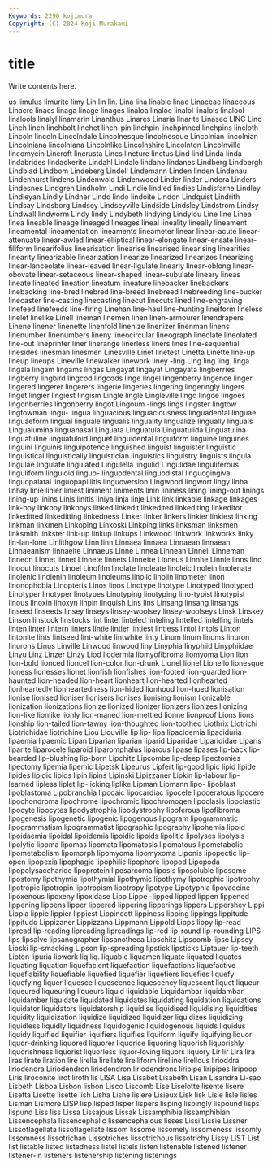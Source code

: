 ```yaml
---
Keywords: 2290 kojimura
Copyright: (C) 2024 Koji Murakami
---
```


# title

Write contents here.



us limulus limurite limy Lin lin lin. Lina
lina linable linac Linaceae linaceous Linacre linacs linaga linage linages
linaloa linaloe linalol linalols linalool linalools linalyl linamarin Linanthus Linares
Linaria linarite Linasec LINC Linc Linch linch linchbolt linchet linch-pin
linchpin linchpinned linchpins lincloth Lincoln lincoln Lincolndale Lincolnesque lincolnesque Lincolnian
lincolnian Lincolniana lincolniana Lincolnlike Lincolnshire Lincolnton Lincolnville lincomycin Lincroft lincrusta
Lincs lincture linctus Lind lind Linda linda lindabrides lindackerite Lindahl
Lindale lindane lindanes Lindberg Lindbergh Lindblad Lindbom Lindeberg Lindell Lindemann
Linden linden Lindenau Lindenhurst lindens Lindenwold Lindenwood Linder linder Lindera
Linders Lindesnes Lindgren Lindholm Lindi Lindie lindied lindies Lindisfarne Lindley
Lindleyan Lindly Lindner Lindo lindo lindoite Lindon Lindquist Lindrith Lindsay
Lindsborg Lindsey Lindseyville Lindside Lindsley Lindstrom Lindsy Lindwall lindworm Lindy
lindy Lindybeth lindying Lindylou Line line Linea linea lineable lineage
lineaged lineages lineal lineality lineally lineament lineamental lineamentation lineaments lineameter
linear linear-acute linear-attenuate linear-awled linear-elliptical linear-elongate linear-ensate linear-filiform linearifolius linearisation
linearise linearised linearising linearities linearity linearizable linearization linearize linearized linearizes
linearizing linear-lanceolate linear-leaved linear-ligulate linearly linear-oblong linear-obovate linear-setaceous linear-shaped linear-subulate
lineary lineas lineate lineated lineation lineatum lineature linebacker linebackers linebacking
line-bred linebred line-breed linebreed linebreeding line-bucker linecaster line-casting linecasting linecut
linecuts lined line-engraving linefeed linefeeds line-firing Linehan line-haul line-hunting lineiform
lineless linelet linelike Linell lineman linemen linen linen-armourer linendrapers Linene
linener linenette linenfold linenize linenizer linenman linens linenumber linenumbers lineny
lineocircular lineograph lineolate lineolated line-out lineprinter liner linerange linerless liners
lines line-sequential linesides linesman linesmen Linesville Linet linetest Linetta Linette
line-up lineup lineups Lineville linewalker linework liney -ling Ling ling
ling. linga lingala lingam lingams lingas Lingayat lingayat Lingayata lingberries
lingberry lingbird lingcod lingcods linge lingel lingenberry lingence linger lingered
lingerer lingerers lingerie lingeries lingering lingeringly lingers linget lingier lingiest
lingism Lingle lingle Lingleville lingo lingoe lingoes lingonberries lingonberry lingot
Lingoum -lings lings lingster lingtow lingtowman lingu- lingua linguacious linguaciousness
linguadental linguae linguaeform lingual linguale lingualis linguality lingualize lingually linguals
Lingualumina linguanasal Linguata Linguatula Linguatulida Linguatulina linguatuline linguatuloid linguet linguidental
linguiform linguine linguines linguini linguinis linguipotence linguished linguist linguister linguistic
linguistical linguistically linguistician linguistics linguistry linguists lingula lingulae lingulate lingulated
Lingulella lingulid Lingulidae linguliferous linguliform linguloid linguo- linguodental linguodistal linguogingival
linguopalatal linguopapillitis linguoversion Lingwood lingwort lingy linha linhay linie linier
liniest liniment liniments linin lininess lining lining-out linings lining-up linins
Linis linitis liniya linja linje Link link linkable linkage linkages
link-boy linkboy linkboys linked linkedit linkedited linkediting linkeditor linkeditted linkeditting
linkedness Linker linker linkers linkier linkiest linking linkman linkmen Linkoping
Linkoski Linkping links linksman linksmen linksmith linkster link-up linkup linkups
Linkwood linkwork linkworks linky lin-lan-lone Linlithgow Linn linn Linnaea linnaea
Linnaean linnaean Linnaeanism linnaeite Linnaeus Linne Linnea Linnean Linnell Linneman
linneon Linnet linnet Linnete linnets Linnette Linneus Linnhe Linnie linns
lino linocut linocuts Linoel Linofilm linolate linoleate linoleic linolein linolenate
linolenic linolenin linoleum linoleums linolic linolin linometer linon linonophobia Linopteris
Linos linos Linotype linotype Linotyped linotyped Linotyper linotyper linotypes Linotyping
linotyping lino-typist linotypist linous linoxin linoxyn linpin linquish Lins lins
Linsang linsang linsangs linseed linseeds linsey linseys linsey-woolsey linsey-woolseys Linsk
Linskey Linson linstock linstocks lint lintel linteled linteling lintelled lintelling
lintels linten linter lintern linters lintie lintier lintiest lintless lintol
lintols Linton lintonite lints lintseed lint-white lintwhite linty Linum linum
linums linuron linurons Linus Linville Linwood linwood liny Linyphia linyphiid
Linyphiidae Linyu Linz Linzer Linzy Liod liodermia liomyofibroma liomyoma Lion
lion lion-bold lionced lioncel lion-color lion-drunk Lionel lionel Lionello lionesque
lioness lionesses lionet lionfish lionfishes lion-footed lion-guarded lion-haunted lion-headed lion-heart
lionheart lion-hearted lionhearted lionheartedly lionheartedness lion-hided lionhood lion-hued lionisation lionise
lionised lioniser lionisers lionises lionising lionism lionizable lionization lionizations lionize
lionized lionizer lionizers lionizes lionizing lion-like lionlike lionly lion-maned lion-mettled
lionne lionproof Lions lions lionship lion-tailed lion-tawny lion-thoughted lion-toothed Liothrix
Liotrichi Liotrichidae liotrichine Liou Liouville lip lip- lipa lipacidemia lipaciduria
lipaemia lipaemic Lipan Liparian liparian liparid Liparidae Liparididae Liparis liparite
liparocele liparoid liparomphalus liparous lipase lipases lip-back lip-bearded lip-blushing lip-born
Lipchitz Lipcombe lip-deep lipectomies lipectomy lipemia lipemic Lipetsk Lipeurus Lipfert
lip-good lipic lipid lipide lipides lipidic lipids lipin lipins Lipinski
Lipizzaner Lipkin lip-labour lip-learned lipless liplet lip-licking liplike Lipman Lipmann
lipo- lipoblast lipoblastoma Lipobranchia lipocaic lipocardiac lipocele lipoceratous lipocere lipochondroma
lipochrome lipochromic lipochromogen lipoclasis lipoclastic lipocyte lipocytes lipodystrophia lipodystrophy lipoferous
lipofibroma lipogenesis lipogenetic lipogenic lipogenous lipogram lipogrammatic lipogrammatism lipogrammatist lipographic
lipography lipohemia lipoid lipoidaemia lipoidal lipoidemia lipoidic lipoids lipolitic lipolyses
lipolysis lipolytic lipoma lipomas lipomata lipomatosis lipomatous lipometabolic lipometabolism lipomorph
lipomyoma lipomyxoma Liponis lipopectic lip-open lipopexia lipophagic lipophilic lipophore lipopod
Lipopoda lipopolysaccharide lipoprotein liposarcoma liposis liposoluble liposome lipostomy lipothymia lipothymial
lipothymic lipothymy lipotrophic lipotrophy lipotropic lipotropin lipotropism lipotropy lipotype Lipotyphla
lipovaccine lipoxenous lipoxeny lipoxidase Lipp Lippe -lipped lipped lippen lippened
lippening lippens lipper lippered lippering lipperings lippers Lippershey Lippi Lippia
lippie lippier lippiest Lippincott lippiness lipping lippings lippitude lippitudo Lippizaner
Lippizzana Lippmann Lippold Lipps lippy lip-read lipread lip-reading lipreading lipreadings
lip-red lip-round lip-rounding LIPS lips lipsalve lipsanographer lipsanotheca Lipschitz Lipscomb
lipse Lipsey Lipski lip-smacking Lipson lip-spreading lipstick lipsticks Liptauer lip-teeth
Lipton lipuria lipwork liq liq. liquable liquamen liquate liquated liquates
liquating liquation liquefacient liquefaction liquefactions liquefactive liquefiability liquefiable liquefied liquefier
liquefiers liquefies liquefy liquefying liquer liquesce liquescence liquescency liquescent liquet
liqueur liqueured liqueuring liqueurs liquid liquidable Liquidambar liquidambar liquidamber liquidate
liquidated liquidates liquidating liquidation liquidations liquidator liquidators liquidatorship liquidise liquidised
liquidising liquidities liquidity liquidization liquidize liquidized liquidizer liquidizes liquidizing liquidless
liquidly liquidness liquidogenic liquidogenous liquids liquidus liquidy liquified liquifier liquifiers
liquifies liquiform liquify liquifying liquor liquor-drinking liquored liquorer liquorice liquoring
liquorish liquorishly liquorishness liquorist liquorless liquor-loving liquors liquory Lir lir
Lira lira liras lirate liration lire lirella lirellate lirelliform lirelline
lirellous lirioddra liriodendra Liriodendron liriodendron liriodendrons liripipe liripipes liripoop Liris
liroconite lirot liroth lis LISA Lisa Lisabet Lisabeth Lisan Lisandra
Li-sao Lisbeth Lisboa Lisbon lisbon Lisco Liscomb Lise Liselotte lisente
lisere Lisetta Lisette lisette lish Lisha Lishe lisiere Lisieux Lisk
lisk Lisle lisle lisles Lisman Lismore LISP lisp lisped lisper
lispers lisping lispingly lispound lisps lispund Liss liss Lissa Lissajous
Lissak Lissamphibia lissamphibian Lissencephala lissencephalic lissencephalous lisses Lissi Lissie Lissner
Lissoflagellata lissoflagellate lissom lissome lissomely lissomeness lissomly lissomness lissotrichan Lissotriches
lissotrichous lissotrichy Lissy LIST List list listable listed listedness listel
listels listen listenable listened listener listener-in listeners listenership listening listenings
